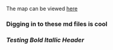The map can be viewed [here](https://githubschool.github.io/open-enrollment-classes-introduction-to-github/)
### Digging in to these md files is cool ###
### _**Testing Bold Itallic Header**_ ###
